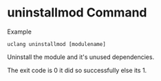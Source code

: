 # uninstallmod Command 

Example
```
uclang uninstallmod [modulename]
```

Uninstall the module and it's unused dependencies.

The exit code is 0 it did so successfully else its 1.